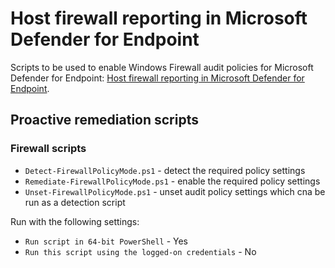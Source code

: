 # Host firewall reporting in Microsoft Defender for Endpoint

Scripts to be used to enable Windows Firewall audit policies for Microsoft Defender for Endpoint: [Host firewall reporting in Microsoft Defender for Endpoint](https://learn.microsoft.com/en-us/microsoft-365/security/defender-endpoint/host-firewall-reporting).

## Proactive remediation scripts

### Firewall scripts

* `Detect-FirewallPolicyMode.ps1` - detect the required policy settings
* `Remediate-FirewallPolicyMode.ps1` - enable the required policy settings
* `Unset-FirewallPolicyMode.ps1` - unset audit policy settings which cna be run as a detection script

Run with the following settings:

* `Run script in 64-bit PowerShell` - Yes
* `Run this script using the logged-on credentials` - No
